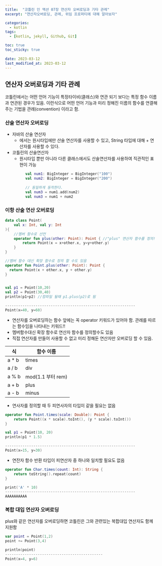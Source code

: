 ```yaml
---
title:  "코틀린 인 액션 07장 연산자 오버로딩과 기타 관례"
excerpt: "연산자오버로딩, 관례, 위임 프로퍼티에 대해 알아보자"

categories:
  - kotlin
tags:
  - [kotlin, jekyll, Github, Git]

toc: true
toc_sticky: true
 
date: 2023-03-12
last_modified_at: 2023-03-12
---
```

## 연산자 오버로딩과 기타 관례
코틀린에서는 어떤 언어 기능이 특정타이비(클래스)와 연관 되기 보다는 특정 함수 이름과 연관된 경우가 있음. 이런식으로 어떤 언어 기능과 미리 정해진 이름의 함수를 연결해주는 기법을 관례(convention) 이라고 함.

### 산술 연산자 오버로딩
- 자바의 산술 연산자 
  - 에서는 원시타입에만 산술 연산자를 사용할 수 있고, String 타입에 대해 + 연산자를 사용할 수 있다.
- 코틀린의 산술연산자
  - 원시타입 뿐만 아니라 다른 클래스에서도 산술연산자를 사용하여 직관적인 표현이 가능
  ```kotlin
        val num1: BigInteger = BigInteger("100")
        val num2: BigInteger = BigInteger("200")
        
        // 동일하게 동작한다.
        val num3 = num1.add(num2)  
        val num3 = num1 + num2
  ```

### 이항 산술 연산 오버로딩
```kotlin
data class Point(
    val x: Int, val y: Int
){
    //멤버 함수로 선언
    operator fun plus(other: Point): Point { //"plus" 연산자 함수를 정의!
        return Point(x = x+other.x, y=y+other.y)
    }
}

//멤버 함수 대신 확장 함수로 정의 할 수도 있음
operator fun Point.plus(other: Point): Point {
  return Point(x + other.x, y + other.y)
}

  
val p1 = Point(10,20)
val p2 = Point(30,40)
println(p1+p2) //컴파일 될때 p1.plus(p2)로 됨

------------------------------------------------------------
Point(x=40, y=60)
```
- 연산자를 오버로딩하는 함수 앞에는 꼭 operator 키워드가 있어야 함. 관례를 따르는 함수임을 나타내는 키워드!!
- 멤버함수대신 확장 함수로 연산자 함수를 정의할수도 있음
- 직접 연산자를 만들어 사용할 수 없고 미리 정해둔 연산자만 오버로딩 할 수 있음.

|식|함수 이름|
|------|---|
|a * b|times|
|a / b|div|
|a % b|mod(1.1 부터 rem)|
|a + b|plus|
|a - b|minus|

- 연사자를 정의할 때 두 피연사자의 타입이 같을 필요는 없음

```kotlin
operator fun Point.times(scale: Double): Point {
    return Point((x * scale).toInt(), (y * scale).toInt())
}

val p1 = Point(10, 20)  
println(p1 * 1.5)

------------------------------------------------------------
Point(x=15, y=30)
```

- 연잔자 함수 반환 타입이 피연산자 중 하나와 일치할 필요도 없음

```kotlin
operator fun Char.times(count: Int): String {
    return toString().repeat(count)
}

print('A' * 10)
------------------------------------------------------------
AAAAAAAAAA
```

### 복합 대입 연산자 오버로딩
plus와 같은 연산자를 오버로딩하면 코틀린은 그와 관련있는 복합대입 연산자도 함께 지원함
```kotlin
var point = Point(1,2)
point += Point(3,4)

println(point)
---------------------------------------------
Point(x=4, y=6)
```